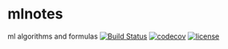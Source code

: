 # mlnotes
ml algorithms and formulas
[![Build Status](https://travis-ci.org/dilfish/mlnotes.svg?branch=master)](https://travis-ci.org/dilfish/mlnotes)
[![codecov](https://codecov.io/gh/dilfish/mlnotes/branch/master/graph/badge.svg)](https://codecov.io/gh/dilfish/mlnotes)
[![license](https://img.shields.io/github/license/mashape/apistatus.svg)](github.com/dilfish/mlnotes)
